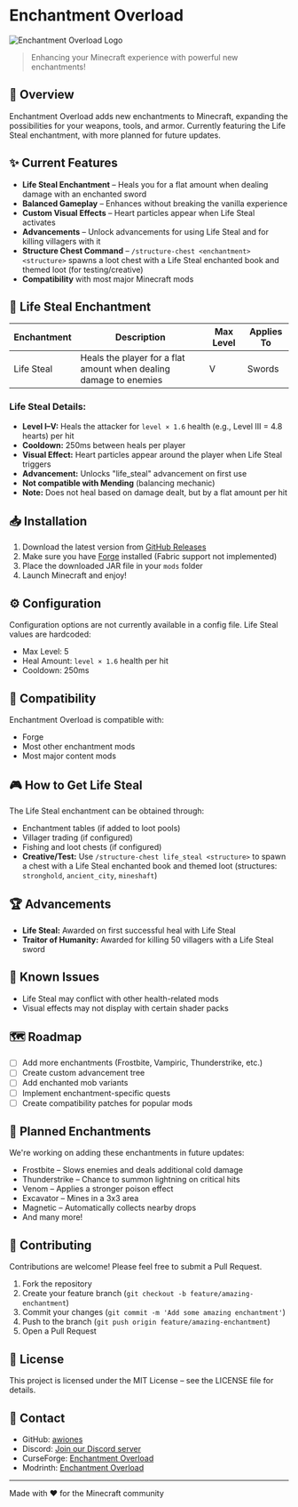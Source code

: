 # Enchantment Overload

![Enchantment Overload Logo](https://via.placeholder.com/800x200?text=Enchantment+Overload)

> Enhancing your Minecraft experience with powerful new enchantments!

## 📖 Overview

Enchantment Overload adds new enchantments to Minecraft, expanding the possibilities for your weapons, tools, and armor. Currently featuring the Life Steal enchantment, with more planned for future updates.

## ✨ Current Features

- **Life Steal Enchantment** – Heals you for a flat amount when dealing damage with an enchanted sword
- **Balanced Gameplay** – Enhances without breaking the vanilla experience
- **Custom Visual Effects** – Heart particles appear when Life Steal activates
- **Advancements** – Unlock advancements for using Life Steal and for killing villagers with it
- **Structure Chest Command** – `/structure-chest <enchantment> <structure>` spawns a loot chest with a Life Steal enchanted book and themed loot (for testing/creative)
- **Compatibility** with most major Minecraft mods

## 🔮 Life Steal Enchantment

| Enchantment | Description                                                       | Max Level | Applies To |
| ----------- | ----------------------------------------------------------------- | --------- | ---------- |
| Life Steal  | Heals the player for a flat amount when dealing damage to enemies | V         | Swords     |

### Life Steal Details:

- **Level I–V:** Heals the attacker for `level × 1.6` health (e.g., Level III = 4.8 hearts) per hit
- **Cooldown:** 250ms between heals per player
- **Visual Effect:** Heart particles appear around the player when Life Steal triggers
- **Advancement:** Unlocks "life_steal" advancement on first use
- **Not compatible with Mending** (balancing mechanic)
- **Note:** Does not heal based on damage dealt, but by a flat amount per hit

## 📥 Installation

1. Download the latest version from [GitHub Releases](https://github.com/awiones/Enchantment-Overload/releases)
2. Make sure you have [Forge](https://files.minecraftforge.net/) installed (Fabric support not implemented)
3. Place the downloaded JAR file in your `mods` folder
4. Launch Minecraft and enjoy!

## ⚙️ Configuration

Configuration options are not currently available in a config file. Life Steal values are hardcoded:

- Max Level: 5
- Heal Amount: `level × 1.6` health per hit
- Cooldown: 250ms

## 🔄 Compatibility

Enchantment Overload is compatible with:

- Forge
- Most other enchantment mods
- Most major content mods

## 🎮 How to Get Life Steal

The Life Steal enchantment can be obtained through:

- Enchantment tables (if added to loot pools)
- Villager trading (if configured)
- Fishing and loot chests (if configured)
- **Creative/Test:** Use `/structure-chest life_steal <structure>` to spawn a chest with a Life Steal enchanted book and themed loot (structures: `stronghold`, `ancient_city`, `mineshaft`)

## 🏆 Advancements

- **Life Steal:** Awarded on first successful heal with Life Steal
- **Traitor of Humanity:** Awarded for killing 50 villagers with a Life Steal sword

## 🐛 Known Issues

- Life Steal may conflict with other health-related mods
- Visual effects may not display with certain shader packs

## 🗺️ Roadmap

- [ ] Add more enchantments (Frostbite, Vampiric, Thunderstrike, etc.)
- [ ] Create custom advancement tree
- [ ] Add enchanted mob variants
- [ ] Implement enchantment-specific quests
- [ ] Create compatibility patches for popular mods

## 💎 Planned Enchantments

We're working on adding these enchantments in future updates:

- Frostbite – Slows enemies and deals additional cold damage
- Thunderstrike – Chance to summon lightning on critical hits
- Venom – Applies a stronger poison effect
- Excavator – Mines in a 3x3 area
- Magnetic – Automatically collects nearby drops
- And many more!

## 🤝 Contributing

Contributions are welcome! Please feel free to submit a Pull Request.

1. Fork the repository
2. Create your feature branch (`git checkout -b feature/amazing-enchantment`)
3. Commit your changes (`git commit -m 'Add some amazing enchantment'`)
4. Push to the branch (`git push origin feature/amazing-enchantment`)
5. Open a Pull Request

## 📜 License

This project is licensed under the MIT License – see the LICENSE file for details.

## 💬 Contact

- GitHub: [awiones](https://github.com/awiones)
- Discord: [Join our Discord server](https://discord.gg/enchantmentoverload)
- CurseForge: [Enchantment Overload](https://www.curseforge.com/minecraft/mc-mods/enchantment-overload)
- Modrinth: [Enchantment Overload](https://modrinth.com/mod/enchantment-overload)

---

Made with ❤️ for the Minecraft community
